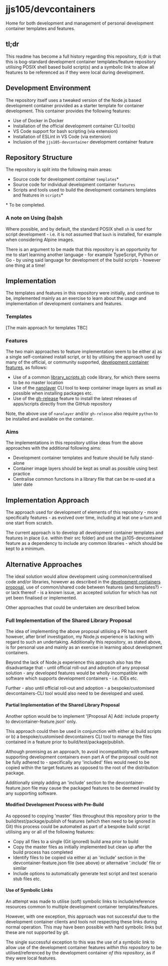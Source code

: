 # jjs105/devcontainers

Home for both development and management of personal development container
templates and features.

## tl;dr

This readme has become a full history regarding this repository, tl;dr is that
this is bog-standard development container templates/feature repository
utilising POSIX shell based build script(s) and a symbolic link to allow all
features to be referenced as if they were local during development.

## Development Environment

The repository itself uses a tweaked version of the Node.js based development
container provided as a starter template for container development. This
container provides the following features:

* Use of Docker in Docker
* Installation of the official development container CLI tool(s)
* VS Code support for bash scripting (via extension)
* Installation of ESLint in VS Code (via extension)
* Inclusion of the `jjs105-devcontainer` development container feature

## Repository Structure

The repository is split into the following main areas:

* Source code for development container `templates`*
* Source code for individual development container `features`
* Scripts and tools used to build the development containers templates and
  features in `scripts`*

\* To be completed.

### A note on Using (ba)sh

Where possible, and by default, the standard POSIX shell `sh` is used for script
development - i.e. it is not assumed that `bash` is installed, for example when
considering Alpine images.

There is an argument to be made that this repository is an opportunity for me to
start learning another language - for example TypeScript, Python or Go - by
using said language for development of the build scripts - however one thing at
a time!

## Implementation

The templates and features in this repository were initially, and continue to
be, implemented mainly as an exercise to learn about the usage and
implementation of development containers and features.

### Templates

[The main approach for templates TBC]

### Features

The two main approaches to feature implementation seem to be either a) as a
single self-contained install script, or b) by utilising the approach used by
many of the official, or community supported, [development container features](
https://containers.dev/features), as follows:

* Use of a common [library_scripts.sh](
    https://github.com/devcontainers-contrib/features/blob/main/src/bin/library_scripts.sh
  ) code library, for which there seems to be no master location
* Use of the [nanolayer](
    https://github.com/devcontainers-contrib/nanolayer
  ) CLI tool to keep container image layers as small as possible when installing
  packages etc.
* Use of the [gh-release](
    https://github.com/devcontainers-contrib/features/tree/main/src/gh-release
  ) feature to install the latest releases of apps/scripts directly from the
  GitHub repository

Note, the above use of `nanolayer` and/or `gh-release` also require `python` to
be installed and available on the container.

### Aims

The implementations in this repository utilise ideas from the above approaches
with the additional following aims:

* Development container templates and feature should be fully stand-alone
* Container image layers should be kept as small as possible using best practice
* Centralise common functions in a library file that can be re-used at a later
  date

## Implementation Approach

The approach used for development of elements of this repository - more
specifically features - as evolved over time, including at leat one u-turn and
one start from scratch.

The current approach is to develop all development container templates and
features in place (i.e. within their src folder) and use the jjs105-devcontainer
feature as a dependency to include any common libraries - which should be kept
to a minimum.

## Alternative Approaches

The ideal solution would allow development using common/centralised code and/or
libraries, however as described in the [development containers proposal](
  https://github.com/devcontainers/spec/blob/main/proposals/features-library.md
), use of common/shared code between features (and templates?) - or lack
thereof - is a known issue, an accepted solution for which has not yet been
finalised or implemented.

Other approaches that could be undertaken are described below.

### Full Implementation of the Shared Library Proposal

The idea of implementing the above proposal utilising a PR has merit however,
after brief investigation, my Node.js experience is lacking with regard to such
an undertaking. Additionally this repository, as stated above, is for personal
use and mainly as an exercise in learning about development containers.

Beyond the lack of Node.js experience this approach also has the disadvantage
that - until official roll-out and adoption of any proposal solution - any
developed features would be wholly incompatible with software which supports
development containers - i.e. IDEs etc.

Further - also until official roll-out and adoption - a bespoke/customised
devcontainers-CLI tool would also need to be developed and used.

#### Partial Implementation of the Shared Library Proposal

Another option would be to implement '[Proposal A] Add: include property to
devcontainer-feature.json' only.

This approach could then be used in conjunction with either a) build scripts or
b) a bespoke/customised devcontainers CLI tool to manage the files contained in
a feature prior to build/test/package/publish.

Although promising as an approach, to avoid incompatibility with software
supporting development containers even part A of the proposal could not be fully
adhered to - specifically any 'included' files would need to be copied within
the target features as opposed to the root of the distribution package.

Additionally simply adding an 'include' section to the devcontainer-feature.json
file may cause the packaged features to be deemed invalid by any supporting
software.

#### Modified Development Process with Pre-Build

As opposed to copying 'master' files throughout this repository prior to the
build/test/package/publish of features (which then need to be ignored in Git)
this process could be automated as part of a bespoke build script utilising any
or all of the following features:

* Copy all files to a single (Git ignored) build area prior to build
* Copy the master files as initially implemented but clean up after the build
  process has completed
* Identify files to be copied via either a) an 'include' section in the
  devcontainer-feature.json file (see above) or alternative '.include' file or
  similar
* Include options to automatically generate test script and test scenario stub
  files etc.

#### Use of Symbolic Links

An attempt was made to utilise (soft) symbolic links to include/reference
resources common to multiple development container templates/features.

However, with one exception, this approach was not successful due to the 
development container clients and tools not respecting these links during normal
operation. This may have been possible with hard symbolic links but these are
not supported by git.

The single successful exception to this was the use of a symbolic link to allow 
use of the development container features *within this repository* to be
utilised/referenced by the development container *of this repository*, as if
they were local features.



